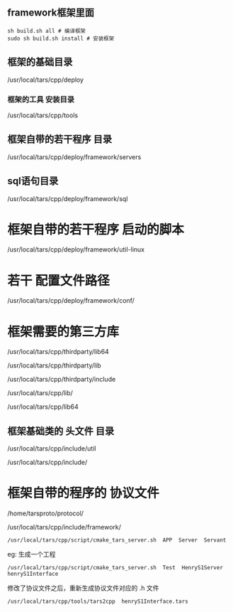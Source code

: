 

## framework框架里面 

```shell
sh build.sh all # 编译框架
sudo sh build.sh install # 安装框架
```


##  框架的基础目录
/usr/local/tars/cpp/deploy


### 框架的工具 安装目录
/usr/local/tars/cpp/tools

## 框架自带的若干程序 目录 
/usr/local/tars/cpp/deploy/framework/servers

## sql语句目录 
/usr/local/tars/cpp/deploy/framework/sql


# 框架自带的若干程序 启动的脚本
/usr/local/tars/cpp/deploy/framework/util-linux

# 若干 配置文件路径
/usr/local/tars/cpp/deploy/framework/conf/


# 框架需要的第三方库
/usr/local/tars/cpp/thirdparty/lib64

/usr/local/tars/cpp/thirdparty/lib

/usr/local/tars/cpp/thirdparty/include

/usr/local/tars/cpp/lib/

/usr/local/tars/cpp/lib64


## 框架基础类的 头文件 目录
/usr/local/tars/cpp/include/util

/usr/local/tars/cpp/include/

# 框架自带的程序的 协议文件
/home/tarsproto/protocol/

/usr/local/tars/cpp/include/framework/



```shell
/usr/local/tars/cpp/script/cmake_tars_server.sh  APP  Server  Servant 
```

eg: 生成一个工程
```shell
/usr/local/tars/cpp/script/cmake_tars_server.sh  Test  HenryS1Server  henryS1Interface 
```

修改了协议文件之后，重新生成协议文件对应的 .h 文件
```shell
/usr/local/tars/cpp/tools/tars2cpp  henryS1Interface.tars  

```

